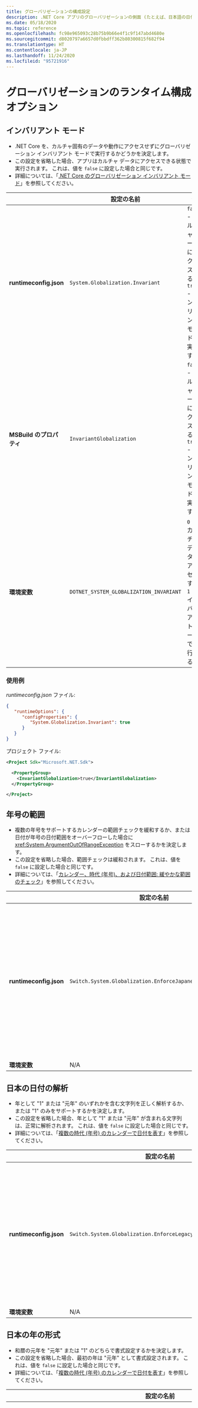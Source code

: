 ```yaml
---
title: グローバリゼーションの構成設定
description: .NET Core アプリのグローバリゼーションの側面 (たとえば、日本語の日付の解析方法など) を構成するランタイム設定について説明します。
ms.date: 05/18/2020
ms.topic: reference
ms.openlocfilehash: fc98e965093c28b75b9b66e4f1c9f147abd4680e
ms.sourcegitcommit: d8020797a6657d0fbbdff362b80300815f682f94
ms.translationtype: HT
ms.contentlocale: ja-JP
ms.lasthandoff: 11/24/2020
ms.locfileid: "95721916"
---
```

# <a name="run-time-configuration-options-for-globalization"></a>グローバリゼーションのランタイム構成オプション

## <a name="invariant-mode"></a>インバリアント モード

- .NET Core を、カルチャ固有のデータや動作にアクセスせずにグローバリゼーション インバリアント モードで実行するかどうかを決定します。
- この設定を省略した場合、アプリはカルチャ データにアクセスできる状態で実行されます。 これは、値を `false` に設定した場合と同じです。
- 詳細については、「[.NET Core のグローバリゼーション インバリアント モード](https://github.com/dotnet/runtime/blob/master/docs/design/features/globalization-invariant-mode.md)」を参照してください。

| | 設定の名前 | 値 |
| - | - | - |
| **runtimeconfig.json** | `System.Globalization.Invariant` | `false` - カルチャ データにアクセスする<br/>`true` - インバリアント モードで実行する |
| **MSBuild のプロパティ** | `InvariantGlobalization` | `false` - カルチャ データにアクセスする<br/>`true` - インバリアント モードで実行する |
| **環境変数** | `DOTNET_SYSTEM_GLOBALIZATION_INVARIANT` | `0` - カルチャ データにアクセスする<br/>`1` - インバリアント モードで実行する |

### <a name="examples"></a>使用例

*runtimeconfig.json* ファイル:

```json
{
   "runtimeOptions": {
      "configProperties": {
         "System.Globalization.Invariant": true
      }
   }
}
```

プロジェクト ファイル:

```xml
<Project Sdk="Microsoft.NET.Sdk">

  <PropertyGroup>
    <InvariantGlobalization>true</InvariantGlobalization>
  </PropertyGroup>

</Project>
```

## <a name="era-year-ranges"></a>年号の範囲

- 複数の年号をサポートするカレンダーの範囲チェックを緩和するか、または日付が年号の日付範囲をオーバーフローした場合に <xref:System.ArgumentOutOfRangeException> をスローするかを決定します。
- この設定を省略した場合、範囲チェックは緩和されます。 これは、値を `false` に設定した場合と同じです。
- 詳細については、「[カレンダー、時代 (年号)、および日付範囲: 緩やかな範囲のチェック](../../standard/datetime/working-with-calendars.md#calendars-eras-and-date-ranges-relaxed-range-checks)」を参照してください。

| | 設定の名前 | 値 |
| - | - | - |
| **runtimeconfig.json** | `Switch.System.Globalization.EnforceJapaneseEraYearRanges` | `false` - 緩和された範囲チェック<br/>`true` - オーバーフローによって例外が発生する |
| **環境変数** | N/A | N/A |

## <a name="japanese-date-parsing"></a>日本の日付の解析

- 年として "1" または "元年" のいずれかを含む文字列を正しく解析するか、または "1" のみをサポートするかを決定します。
- この設定を省略した場合、年として "1" または "元年" が含まれる文字列は、正常に解析されます。 これは、値を `false` に設定した場合と同じです。
- 詳細については、「[複数の時代 (年号) のカレンダーで日付を表す](../../standard/datetime/working-with-calendars.md#represent-dates-in-calendars-with-multiple-eras)」を参照してください。

| | 設定の名前 | 値 |
| - | - | - |
| **runtimeconfig.json** | `Switch.System.Globalization.EnforceLegacyJapaneseDateParsing` | `false` - "元年" または "1" をサポートする<br/>`true` - "1" のみをサポートする |
| **環境変数** | N/A | N/A |

## <a name="japanese-year-format"></a>日本の年の形式

- 和暦の元年を "元年" または "1" のどちらで書式設定するかを決定します。
- この設定を省略した場合、最初の年は "元年" として書式設定されます。 これは、値を `false` に設定した場合と同じです。
- 詳細については、「[複数の時代 (年号) のカレンダーで日付を表す](../../standard/datetime/working-with-calendars.md#represent-dates-in-calendars-with-multiple-eras)」を参照してください。

| | 設定の名前 | 値 |
| - | - | - |
| **runtimeconfig.json** | `Switch.System.Globalization.FormatJapaneseFirstYearAsANumber` | `false` - "元年" として書式設定する<br/>`true` - 数字として書式設定する |
| **環境変数** | N/A | N/A |

## <a name="nls"></a>NLS

- .NET で Windows アプリ用に各国語サポート (NLS) または International Components for Unicode (ICU) のグローバリゼーション API が使用されるかどうかを決定します。 .NET 5.0 以降のバージョンの場合、Windows 10 May 2019 Update 以降のバージョンでは ICU グローバリゼーション API が既定で使用されます。
- この設定を省略した場合、.NET では ICU グローバリゼーション API が既定で使用されます。 これは、値を `false` に設定した場合と同じです。
- 詳細については、「[グローバリゼーション API では Windows 上の ICU ライブラリが使用される](../compatibility/globalization/5.0/icu-globalization-api.md)」を参照してください。

| | 設定の名前 | 値 | 導入時期 |
| - | - | - | - |
| **runtimeconfig.json** | `System.Globalization.UseNls` | `false` - ICU グローバリゼーション API を使用します<br/>`true` - NLS グローバリゼーション API を使用します | .NET 5.0 |
| **環境変数** | `DOTNET_SYSTEM_GLOBALIZATION_USENLS` | `false` - ICU グローバリゼーション API を使用します<br/>`true` - NLS グローバリゼーション API を使用します | .NET 5.0 |
